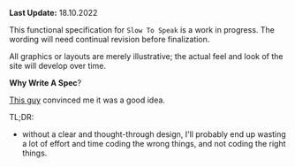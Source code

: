 
**Last Update:** 18.10.2022

This functional specification for `Slow To Speak` is a work in progress. The wording will need continual revision before finalization. 

All graphics or layouts are merely illustrative; the actual feel and look of the site will develop over time.

**Why Write A Spec**?

[This guy](https://www.joelonsoftware.com/2000/10/02/painless-functional-specifications-part-1-why-bother/) convinced me it was a good idea.

TL;DR:
* without a clear and thought-through design, I'll probably end up wasting a lot of effort and time coding the wrong things, and not coding the right things.
